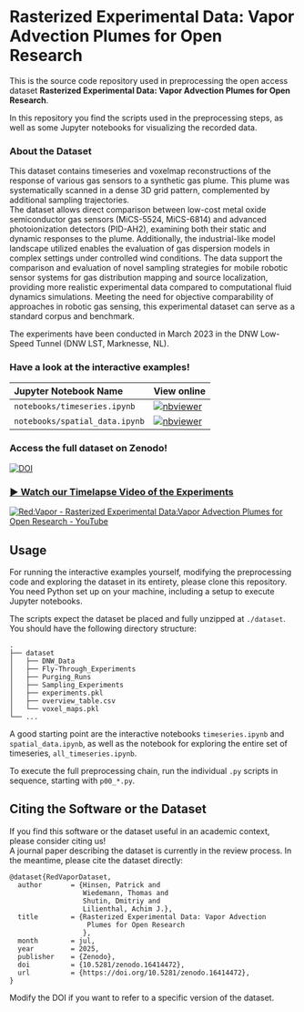 # Rasterized Experimental Data: Vapor Advection Plumes for Open Research

This is the source code repository used in preprocessing the open access dataset
**Rasterized Experimental Data: Vapor Advection Plumes for Open Research**.  

In this repository you find the scripts used in the preprocessing steps, as well as some Jupyter notebooks for visualizing the recorded data.

### About the Dataset
This dataset contains timeseries and voxelmap reconstructions of the response of various gas sensors to a synthetic gas plume.
This plume was systematically scanned in a dense 3D grid pattern, complemented by additional sampling trajectories.  
The dataset allows direct comparison between low-cost metal oxide semiconductor gas sensors (MiCS-5524, MiCS-6814) and advanced photoionization detectors (PID-AH2), examining both their static and dynamic responses to the plume. 
Additionally, the industrial-like model landscape utilized enables the evaluation of gas dispersion models in complex settings under controlled wind conditions.
The data support the comparison and evaluation of novel sampling strategies for mobile robotic sensor systems for gas distribution mapping and source localization, providing more realistic experimental data compared to computational fluid dynamics simulations.
Meeting the need for objective comparability of approaches in robotic gas sensing, this experimental dataset can serve as a standard corpus and benchmark.

The experiments have been conducted in March 2023 in the DNW Low-Speed Tunnel (DNW LST, Marknesse, NL).


### Have a look at the interactive examples!  

| Jupyter Notebook Name          | View online                                                                                                                                                                                               |
|:-------------------------------|:----------------------------------------------------------------------------------------------------------------------------------------------------------------------------------------------------------|
| `notebooks/timeseries.ipynb`   | [![nbviewer](https://raw.githubusercontent.com/jupyter/design/master/logos/Badges/nbviewer_badge.svg)](https://nbviewer.org/github/DLR-KN/red-vapor/blob/with-plotly-output/notebooks/timeseries.ipynb)   |
| `notebooks/spatial_data.ipynb` | [![nbviewer](https://raw.githubusercontent.com/jupyter/design/master/logos/Badges/nbviewer_badge.svg)](https://nbviewer.org/github/DLR-KN/red-vapor/blob/with-plotly-output/notebooks/spatial_data.ipynb) |



### Access the full dataset on Zenodo!   
[![DOI](https://zenodo.org/badge/DOI/10.5281/zenodo.16414472.svg)](https://doi.org/10.5281/zenodo.16414472)


### [▶ Watch our Timelapse Video of the Experiments](https://www.youtube.com/watch?v=L7GP5C-VqhM)
[![Red:Vapor - Rasterized Experimental Data:Vapor Advection Plumes for Open Research - YouTube](https://img.youtube.com/vi/L7GP5C-VqhM/maxresdefault.jpg)](https://www.youtube.com/watch?v=L7GP5C-VqhM)

## Usage
For running the interactive examples yourself, modifying the preprocessing code and exploring the dataset in its entirety,
please clone this repository.
You need Python set up on your machine, including a setup to execute Jupyter notebooks.

The scripts expect the dataset be placed and fully unzipped at `./dataset`. You should have the following directory structure:
```
.
├── dataset
│   ├── DNW_Data
│   ├── Fly-Through_Experiments
│   ├── Purging_Runs
│   ├── Sampling_Experiments
│   ├── experiments.pkl
│   ├── overview_table.csv
│   └── voxel_maps.pkl
└── ...
```

A good starting point are the interactive notebooks `timeseries.ipynb` and `spatial_data.ipynb`, 
as well as the notebook for exploring the entire set of timeseries, `all_timeseries.ipynb`.

To execute the full preprocessing chain, run the individual `.py` scripts in sequence, starting with `p00_*.py`. 

## Citing the Software or the Dataset
If you find this software or the dataset useful in an academic context, please consider citing us!  
A journal paper describing the dataset is currently in the review process. In the meantime, please cite the dataset directly:
```
@dataset{RedVaporDataset,
  author       = {Hinsen, Patrick and
                  Wiedemann, Thomas and
                  Shutin, Dmitriy and
                  Lilienthal, Achim J.},
  title        = {Rasterized Experimental Data: Vapor Advection
                   Plumes for Open Research
                  },
  month        = jul,
  year         = 2025,
  publisher    = {Zenodo},
  doi          = {10.5281/zenodo.16414472},
  url          = {https://doi.org/10.5281/zenodo.16414472},
}
```
Modify the DOI if you want to refer to a specific version of the dataset.
